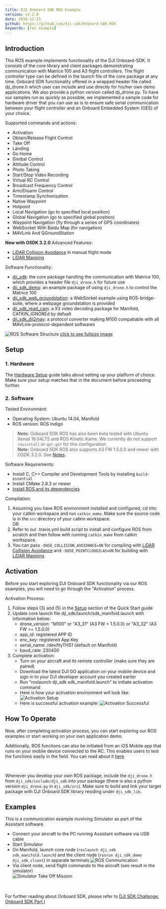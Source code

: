 ```yaml
---
title: DJI Onboard SDK ROS Example
version: v3.2.0
date: 2016-12-23
github: https://github.com/dji-sdk/Onboard-SDK-ROS
keywords: [ros example]
---
```


## Introduction

This ROS example implements functionality of the DJI Onboard-SDK. It consists of the core library and client packages demonstrating communication with Matrice 100 and A3 flight controllers. The flight controller type can be defined in the launch file of the core package at any time. Onboard SDK functionality offered in a wrapped header file called dji\_drone.h which user can include and use directly for his/her own demo applications. We also provide a python version called dji\_drone.py. To have our samples run as quickly as possible, we implemented a sample code for hardware driver that you can use as is to ensure safe serial communication between your flight controller and an Onboard Embedded System (OES) of your choice.


Supported commands and  actions:

* Activation
* Obtain/Release Flight Control
* Take Off
* Landing
* Go Home
* Gimbal Control
* Attitude Control
* Photo Taking
* Start/Stop Video Recording
* Virtual RC Control
* Broadcast Frequency Control
* Arm/Disarm Control
* Timestamp Synchonization
* Native Waypoint
* Hotpoint
* Local Navigation (go to specified local position)
* Global Navigation (go to specified global position)
* Waypoint Navigation (fly through a series of GPS coordinates)
* WebSocket With Baidu Map (for navigation)
* MAVLink And QGroundStation

**New with OSDK 3.2.0** Advanced Features:

* [LiDAR Collision Avoidance](../../modules/collision-avoidance/collision-avoidance.html) in manual flight mode
* [LiDAR Mapping](../../modules/lidarmapping/lidar-mapping.html)

Software Functionality:

* [dji\_sdk](../ROS_Example/ros_corePackage.html): the core package handling the communication with Matrice 100, which provides a header file `dji_drone.h` for future use
* [dji\_sdk\_demo](../ROS_Example/ros_demo_client_package.html): an example package of using `dji_drone.h` to control the Matrice 100
* [dji\_sdk\_web_groundstation](../ROS_Example/ros_map_waypoint_navigation_package.html): a WebSocket example using ROS-bridge-suite, where a webpage groundstation is provided
* [dji\_sdk\_read_cam](../ROS_Example/ros_video_decoding_package.html): a X3 video decoding package for Manifold, CATKIN_IGNOREd by defualt
* [dji\_sdk\_dji2mav](../ROS_Example/ros_dji2mav_0.2.1_package.html): a protocol converter making M100 compatiable with all MAVLink-protocol-dependent softwares

![ROS Software Structure](../../images/ROS/ROSSoftwareStructure.jpg)
[click to see fullsize image](../../images/ROS/ROSSoftwareStructure.jpg)

## Setup 

### 1. Hardware

The [Hardware Setup](../../hardware-setup/index.html) guide talks about setting up your platform of choice. Make sure your setup matches that in the document before proceeding further. 


### 2. Software

Tested Environment:

* Operating System: Ubuntu 14.04, Manifold
* ROS version: ROS Indigo
> **Note:** Onboard SDK ROS has also been beta tested with Ubuntu Xenial 16.04LTS and ROS Kinetic Kame. We currently do not support `rosinstall` or `apt-get` for this configuration.   
> **Note:** Onboard SDK ROS also supports A3 FW 1.5.0.0 and newer with OSDK 3.2.0. See [Notes](../../appendix/releaseNotes.html#notes-for-using-onboard-sdk-with-the-new-a3-v1-5-0-0-fw).

Software Requirements:

* Install C, C++ Compiler and Development Tools by installing ``build-essential``
* Install CMake 2.8.3 or newer
* <a href="http://wiki.ros.org/ROS/Tutorials/InstallingandConfiguringROSEnvironment">Install ROS and its dependencies</a>

Compilation:

1. Assuming you have ROS environment installed and configured, cd into your catkin workspace and run ``catkin_make``. Make sure the source code is in the `src` directory of your catkin workspace.
<br>OR</br>
2. Refer to our .travis.yml build script to install and configure ROS from scratch and then follow with running ``catkin_make`` from catkin workspace.
3. You can pass `-DUSE_COLLISION_AVOIDANCE=ON` for compiling with [LiDAR Collision Avoidance](../../modules/collision-avoidance/collision-avoidance.html) and `-DUSE_POINTCLOUD2LAS=ON` for building with [LiDAR Mapping](../../modules/lidarmapping/lidar-mapping.html).


## Activation

Before you start exploring DJI Onboard SDK functionality via our ROS examples, you will need to go through the "Activation" process.

Activation Process:

1. Follow steps (3) and (5) in the [Setup](../../quick-start/index.html#Setup) section of the Quick Start guide
2. Update core launch file dji_sdk/launch/sdk_manifold.launch with information below:
    * drone_version: "M100" or "A3_31" (A3 FW < 1.5.0.0) or "A3_32" (A3 FW >= 1.5.0.0)
    * app_id: registered APP ID
    * enc_key: registered App Key 
    * serial_name: /dev/ttyTHS1 (default on Manifold)
    * baud_rate: 230400
3. Complete activation:
    * Turn on your aircraft and its remote controller (make sure they are paired)
    * Download the latest DJI GO application on your mobile device and sign in to your DJI developer account you created earlier
    * Run "roslaunch dji_sdk sdk_manifold.launch" to initiate activation command
    * Here is how your activation environment will look like:
![Activation Setup](../../images/common/activation_1.png)
    * Here is successful activation example:
![Activation Successful](../../images/ROS/ROSActivationSuccessful_1.png)


## How To Operate

Now, after completing activation process, you can start exploring our ROS examples or start working on your own application demo. 

Additionally, ROS functions can also be initiated from an iOS Mobile app that runs on your mobile device connected to the RC. This enables users to test the functions easily in the field. You can read about it [here](../../github-platform-docs/MobileOnboardSDK/Mobile-OSDK.html)

</br>

Whenever you develop your own ROS package, include the ``dji_drone.h`` from ``dji_sdk/include/dji_sdk`` into your package (there is also a python version ``dji_drone.py`` in ``dji_sdk/src``). Make sure to build and link your target package with DJI Onboard SDK library residing under ``dji_sdk_lib``.

## Examples

This is a communication example involving Simulator as part of the Assistant software.

* Connect your aircraft to the PC running Assistant software via USB cable
* Start Simulator
* On Manifold, launch core node (``roslaunch dji_sdk sdk_manifold.launch``) and the client node (``rosrun dji_sdk_demo dji_sdk_client``) in separate terminals
![ROS Communication](../../images/ROS/ROSExample.png)
* Via client node, send flight commands to the aircraft (see result in the simulator)</br>
![Simulator Take Off Mission](../../images/ROS/SimulatorTakeOff.png)

</br></br>
For further reading about Onboard SDK, please refer to [DJI SDK Challenge: Onboard SDK Part I](./whatToKnowI.html)
